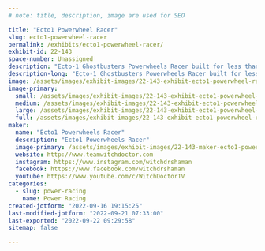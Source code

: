 ```yaml
---
# note: title, description, image are used for SEO

title: "Ecto1 Powerwheel Racer"
slug: ecto1-powerwheel-racer
permalink: /exhibits/ecto1-powerwheel-racer/
exhibit-id: 22-143
space-number: Unassigned
description: "Ecto-1 Ghostbusters Powerwheels Racer built for less than $500!"
description-long: "Ecto-1 Ghostbusters Powerwheels Racer built for less than $500 and competes in the national PRS Racing Series!"
image: /assets/images/exhibit-images/22-143-exhibit-ecto1-powerwheel-racer-43-77290787-2073516276126548-5362241968699080704-n-9981-large.jpg
image-primary: 
  small: /assets/images/exhibit-images/22-143-exhibit-ecto1-powerwheel-racer-43-77290787-2073516276126548-5362241968699080704-n-9981-small.jpg
  medium: /assets/images/exhibit-images/22-143-exhibit-ecto1-powerwheel-racer-43-77290787-2073516276126548-5362241968699080704-n-9981-medium.jpg
  large: /assets/images/exhibit-images/22-143-exhibit-ecto1-powerwheel-racer-43-77290787-2073516276126548-5362241968699080704-n-9981-large.jpg
  full: /assets/images/exhibit-images/22-143-exhibit-ecto1-powerwheel-racer-43-77290787-2073516276126548-5362241968699080704-n-9981-full.jpg
maker: 
  name: "Ecto1 Powerwheels Racer"
  description: "Ecto1 Powerwheels Racer"
  image-primary: /assets/images/exhibit-images/22-143-maker-ecto1-powerwheel-racer-77290787-2073516276126548-5362241968699080704-n-medium.jpg
  website: http://www.teamwitchdoctor.com
  instagram: https://www.instagram.com/witchdrshaman
  facebook: https://www.facebook.com/witchdrshaman
  youtube: https://www.youtube.com/c/WitchDoctorTV
categories: 
  - slug: power-racing
    name: Power Racing
created-jotform: "2022-09-16 19:15:25"
last-modified-jotform: "2022-09-21 07:33:00"
last-exported: "2022-09-22 09:29:58"
sitemap: false

---
```

